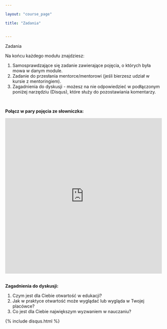 ```yaml
---

layout: "course_page"

title: "Zadania"


---
```



<div class="text-center screen-title">
Zadania
</div>
<div class="screen-content">
 
 <p>
Na końcu każdego modułu znajdziesz:
</p>

<p>
   <ol>
<li class="number">Samosprawdzające się zadanie zawierające pojęcia, o których była mowa w danym module.
</li>
<li class="number">Zadanie do przesłania mentorce/mentorowi (jeśli bierzesz udział w kursie z mentoringiem).</li>
<li class="number">Zagadnienia do dyskusji - możesz na nie odpowiedzieć w podłączonym poniżej narzędziu (Disqus), które służy do pozostawiania komentarzy.</li>
</ol>
  </p>
  &nbsp;
<p>
  <strong>Połącz w pary pojęcia ze słowniczka:</strong>
  </p>
<div class="row">
  <div class="col-md-12 col-xs-12">
   <div class="embed-responsive embed-responsive-16by9"> 
   <iframe src="https://learningapps.org/watch?v=p8d0fqg2n18" style="border:0px;width:100%;height:500px" webkitallowfullscreen="true" mozallowfullscreen="true"></iframe></div></div>
</div>
&nbsp;

  <p><strong>Zagadnienia do dyskusji:</strong></p> 
<p>
<ol>
<li class="number">Czym jest dla Ciebie otwartość w edukacji?</li>
<li class="number">Jak w praktyce otwartość może wyglądać lub wygląda w Twojej placówce?</li>
<li class="number">Co jest dla Ciebie największym wyzwaniem w nauczaniu?</li>
</ol>
</p>

</div> 
{% include disqus.html %} 
